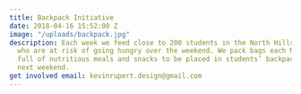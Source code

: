 ```yaml
---
title: Backpack Initiative
date: 2018-04-16 15:52:00 Z
image: "/uploads/backpack.jpg"
description: Each week we feed close to 200 students in the North Hills School District
  who are at risk of going hungry over the weekend. We pack bags each Monday evening
  full of nutritious meals and snacks to be placed in students’ backpacks for the
  next weekend.
get involved email: kevinrupert.design@gmail.com
---
```



